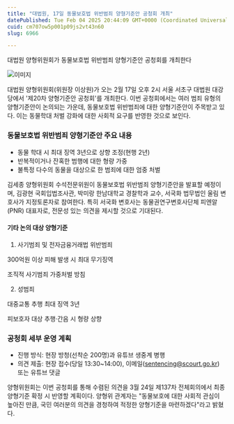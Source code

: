 ```yaml
---
title: "대법원, 17일 동물보호법 위반범죄 양형기준안 공청회 개최"
datePublished: Tue Feb 04 2025 20:44:09 GMT+0000 (Coordinated Universal Time)
cuid: cm707ow5p001p09js2vt43n60
slug: 6966

---
```



대법원 양형위원회가 동물보호법 위반범죄 양형기준안 공청회를 개최한다

![이미지](https://cdn.hashnode.com/res/hashnode/image/upload/v1739262003015/662028a7-481c-412d-8ce4-8dede669e3c5.jpeg)

대법원 양형위원회(위원장 이상원)가 오는 2월 17일 오후 2시 서울 서초구 대법원 대강당에서 '제20차 양형기준안 공청회'를 개최한다. 이번 공청회에서는 여러 범죄 유형의 양형기준안이 논의되는 가운데, 동물보호법 위반범죄에 대한 양형기준안이 주목받고 있다. 이는 동물학대 처벌 강화에 대한 사회적 요구를 반영한 것으로 보인다.

### 동물보호법 위반범죄 양형기준안 주요 내용

- 동물 학대 시 최대 징역 3년으로 상향 조정(현행 2년)
- 반복적이거나 잔혹한 범행에 대한 형량 가중
- 불특정 다수의 동물을 대상으로 한 범죄에 대한 엄중 처벌

김세종 양형위원회 수석전문위원이 동물보호법 위반범죄 양형기준안을 발표할 예정이며, 김광현 국회입법조사관, 박미랑 한남대학교 경찰학과 교수, 서국화 법무법인 울림 변호사가 지정토론자로 참여한다. 특히 서국화 변호사는 동물권연구변호사단체 피엔알(PNR) 대표자로, 전문성 있는 의견을 제시할 것으로 기대된다.

#### 기타 논의 대상 양형기준

1. 사기범죄 및 전자금융거래법 위반범죄

300억원 이상 피해 발생 시 최대 무기징역

조직적 사기범죄 가중처벌 방침

2. 성범죄

대중교통 추행 최대 징역 3년

피보호자 대상 추행·간음 시 형량 상향

### 공청회 세부 운영 계획

- 진행 방식: 현장 방청(선착순 200명)과 유튜브 생중계 병행
- 의견 제출: 현장 접수(당일 13:30~14:00), 이메일(sentencing@scourt.go.kr) 또는 유튜브 댓글

양형위원회는 이번 공청회를 통해 수렴된 의견을 3월 24일 제137차 전체회의에서 최종 양형기준 확정 시 반영할 계획이다. 양형위 관계자는 "동물보호에 대한 사회적 관심이 높아진 만큼, 국민 여러분의 의견을 경청하여 적정한 양형기준을 마련하겠다"라고 밝혔다.